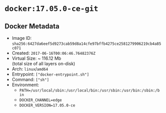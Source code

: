 # `docker:17.05.0-ce-git`

## Docker Metadata

- Image ID: `sha256:6427da6eef5d9273cab59d8a14cfe97bffb4275ce2581279906219cb4a85c071`
- Created: `2017-06-16T00:06:46.76482376Z`
- Virtual Size: ~ 116.12 Mb  
  (total size of all layers on-disk)
- Arch: `linux`/`amd64`
- Entrypoint: `["docker-entrypoint.sh"]`
- Command: `["sh"]`
- Environment:
  - `PATH=/usr/local/sbin:/usr/local/bin:/usr/sbin:/usr/bin:/sbin:/bin`
  - `DOCKER_CHANNEL=edge`
  - `DOCKER_VERSION=17.05.0-ce`
